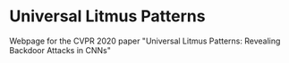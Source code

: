 # Universal Litmus Patterns
Webpage for the CVPR 2020 paper "Universal Litmus Patterns: Revealing Backdoor Attacks in CNNs"
